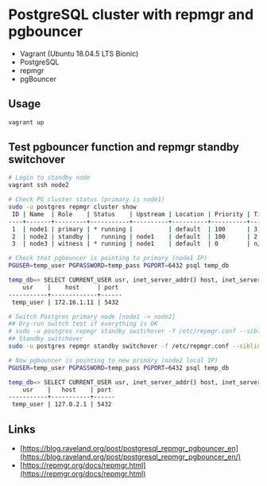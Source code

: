 # PostgreSQL cluster with repmgr and pgbouncer 
* Vagrant (Ubuntu 18.04.5 LTS Bionic)
* PostgreSQL
* repmgr
* pgBouncer

## Usage
```sh
vagrant up
```

## Test pgbouncer function and repmgr standby switchover
```sh
# Login to standby node
vagrant ssh node2

# Check PG cluster status (primary is node1)
sudo -u postgres repmgr cluster show
 ID | Name  | Role    | Status    | Upstream | Location | Priority | Timeline | Connection string
----+-------+---------+-----------+----------+----------+----------+----------+---------------------------------------------------------------
 1  | node1 | primary | * running |          | default  | 100      | 3        | host=172.16.1.11 dbname=repmgr user=repmgr  connect_timeout=2
 2  | node2 | standby |   running | node1    | default  | 100      | 2        | host=172.16.1.12 dbname=repmgr user=repmgr  connect_timeout=2
 3  | node3 | witness | * running | node1    | default  | 0        | n/a      | host=172.16.1.13 dbname=repmgr user=repmgr  connect_timeout=2

# Check that pgbouncer is pointing to primary (node1 IP)
PGUSER=temp_user PGPASSWORD=temp_pass PGPORT=6432 psql temp_db

temp_db=> SELECT CURRENT_USER usr, inet_server_addr() host, inet_server_port() port;
    usr    |    host     | port
-----------+-------------+------
 temp_user | 172.16.1.11 | 5432

# Switch Postgres primary node [node1 -> node2]
## Dry-run switch test if everything is OK
# sudo -u postgres repmgr standby switchover -f /etc/repmgr.conf --siblings-follow --dry-run
## Standby switchover
sudo -u postgres repmgr standby switchover -f /etc/repmgr.conf --siblings-follow

# Now pgbouncer is pointing to new primary (node2 local IP)
PGUSER=temp_user PGPASSWORD=temp_pass PGPORT=6432 psql temp_db

temp_db=> SELECT CURRENT_USER usr, inet_server_addr() host, inet_server_port() port;
    usr    |   host    | port
-----------+-----------+------
 temp_user | 127.0.2.1 | 5432
 ```

## Links
* [https://blog.raveland.org/post/postgresql_repmgr_pgbouncer_en](https://blog.raveland.org/post/postgresql_repmgr_pgbouncer_en/)
* [https://repmgr.org/docs/repmgr.html](https://repmgr.org/docs/repmgr.html)
